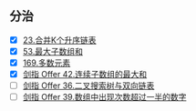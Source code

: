 
## 分治

- [x] [23.合并K个升序链表](https://leetcode-cn.com/problems/merge-k-sorted-lists)
- [x] [53.最大子数组和](https://leetcode-cn.com/problems/maximum-subarray)
- [x] [169.多数元素](https://leetcode-cn.com/problems/majority-element)
- [x] [剑指 Offer 42.连续子数组的最大和](https://leetcode-cn.com/problems/lian-xu-zi-shu-zu-de-zui-da-he-lcof)
- [ ] [剑指 Offer 36.二叉搜索树与双向链表](https://leetcode-cn.com/problems/er-cha-sou-suo-shu-yu-shuang-xiang-lian-biao-lcof)
- [ ] [剑指 Offer 39.数组中出现次数超过一半的数字](https://leetcode-cn.com/problems/shu-zu-zhong-chu-xian-ci-shu-chao-guo-yi-ban-de-shu-zi-lcof)